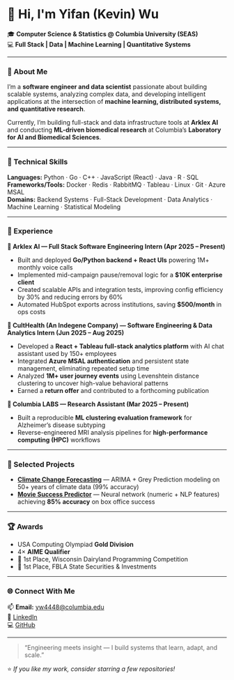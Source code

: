 # 👋 Hi, I'm Yifan (Kevin) Wu

🎓 **Computer Science & Statistics @ Columbia University (SEAS)**  
💻 **Full Stack | Data | Machine Learning | Quantitative Systems**

---

### 🧠 About Me
I’m a **software engineer and data scientist** passionate about building scalable systems, analyzing complex data, and developing intelligent applications at the intersection of **machine learning, distributed systems, and quantitative research**.

Currently, I’m building full-stack and data infrastructure tools at **Arklex AI** and conducting **ML-driven biomedical research** at Columbia’s **Laboratory for AI and Biomedical Sciences**.

---

### 🔧 Technical Skills
**Languages:** Python · Go · C++ · JavaScript (React) · Java · R · SQL  
**Frameworks/Tools:** Docker · Redis · RabbitMQ · Tableau · Linux · Git · Azure MSAL  
**Domains:** Backend Systems · Full-Stack Development · Data Analytics · Machine Learning · Statistical Modeling  

---

### 💼 Experience
**🔹 Arklex AI — Full Stack Software Engineering Intern (Apr 2025 – Present)**  
- Built and deployed **Go/Python backend + React UIs** powering 1M+ monthly voice calls  
- Implemented mid-campaign pause/removal logic for a **$10K enterprise client**  
- Created scalable APIs and integration tests, improving config efficiency by 30% and reducing errors by 60%  
- Automated HubSpot exports across institutions, saving **$500/month** in ops costs  

**🔹 CultHealth (An Indegene Company) — Software Engineering & Data Analytics Intern (Jun 2025 – Aug 2025)**  
- Developed a **React + Tableau full-stack analytics platform** with AI chat assistant used by 150+ employees  
- Integrated **Azure MSAL authentication** and persistent state management, eliminating repeated setup time  
- Analyzed **1M+ user journey events** using Levenshtein distance clustering to uncover high-value behavioral patterns  
- Earned a **return offer** and contributed to a forthcoming publication  

**🔹 Columbia LABS — Research Assistant (Mar 2025 – Present)**  
- Built a reproducible **ML clustering evaluation framework** for Alzheimer’s disease subtyping  
- Reverse-engineered MRI analysis pipelines for **high-performance computing (HPC)** workflows  

---

### 🧩 Selected Projects
- **[Climate Change Forecasting](#)** — ARIMA + Grey Prediction modeling on 50+ years of climate data (99% accuracy)  
- **[Movie Success Predictor](#)** — Neural network (numeric + NLP features) achieving **85% accuracy** on box office success  

---

### 🏆 Awards
- USA Computing Olympiad **Gold Division**  
- 4× **AIME Qualifier**  
- 🥇 1st Place, Wisconsin Dairyland Programming Competition  
- 🥇 1st Place, FBLA State Securities & Investments  

---

### 🌐 Connect With Me
📫 **Email:** yw4448@columbia.edu  
🔗 [LinkedIn](https://www.linkedin.com/in/kevin-wu-923a7b32a/)  
💻 [GitHub](https://github.com/KevinWu06)  

---

> “Engineering meets insight — I build systems that learn, adapt, and scale.”

⭐️ *If you like my work, consider starring a few repositories!*
